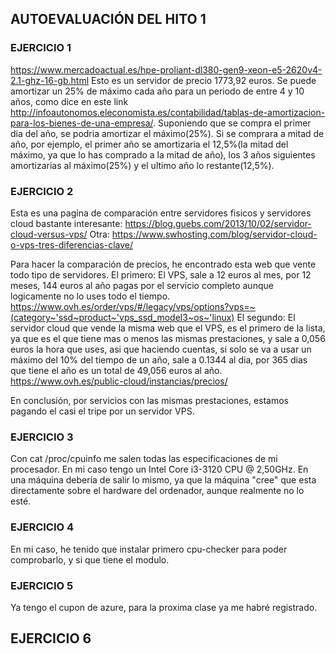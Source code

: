 ## AUTOEVALUACIÓN DEL HITO 1

### EJERCICIO 1
https://www.mercadoactual.es/hpe-proliant-dl380-gen9-xeon-e5-2620v4-2.1-ghz-16-gb.html
Esto es un servidor de precio 1773,92 euros. Se puede amortizar un 25% de máximo cada año para un periodo de entre 4 y 10 años, como dice en este link http://infoautonomos.eleconomista.es/contabilidad/tablas-de-amortizacion-para-los-bienes-de-una-empresa/.
Suponiendo que se compra el primer dia del año, se podria amortizar el máximo(25%). Si se comprara a mitad de año, por ejemplo, el primer año se amortizaria el 12,5%(la mitad del máximo, ya que lo has comprado a la mitad de año), los 3 años siguientes amortizarias al máximo(25%) y el ultimo año lo restante(12,5%).

### EJERCICIO 2
Esta es una pagina de comparación entre servidores fisicos y servidores cloud bastante interesante:
https://blog.guebs.com/2013/10/02/servidor-cloud-versus-vps/
Otra:
https://www.swhosting.com/blog/servidor-cloud-o-vps-tres-diferencias-clave/

Para hacer la comparación de precios, he encontrado esta web que vente todo tipo de servidores.
El primero:
El VPS, sale a 12 euros al mes, por 12 meses, 144 euros al año pagas por el servicio completo aunque logicamente no lo uses todo el tiempo.
https://www.ovh.es/order/vps/#/legacy/vps/options?vps=~(category~'ssd~product~'vps_ssd_model3~os~'linux)
El segundo:
El servidor cloud que vende la misma web que el VPS, es el primero de la lista, ya que es el que tiene mas o menos las mismas prestaciones, y sale a 0,056 euros la hora que uses, asi que haciendo cuentas, si solo se va a usar un máximo del 10% del tiempo de un año, sale a 0.1344 al dia, por 365 dias que tiene el año es un total de 49,056 euros al año.
https://www.ovh.es/public-cloud/instancias/precios/

En conclusión, por servicios con las mismas prestaciones, estamos pagando el casi el tripe por un servidor VPS.

### EJERCICIO 3
Con cat /proc/cpuinfo me salen todas las especificaciones de mi procesador. En mi caso tengo un Intel Core i3-3120 CPU @ 2,50GHz.
En una máquina debería de salir lo mismo, ya que la máquina "cree" que esta directamente sobre el hardware del ordenador, aunque realmente no lo esté.

### EJERCICIO 4

En mi caso, he tenido que instalar primero cpu-checker para poder comprobarlo, y si que tiene el modulo.

### EJERCICIO 5
Ya tengo el cupon de azure, para la proxima clase ya me habré registrado.

## EJERCICIO 6

